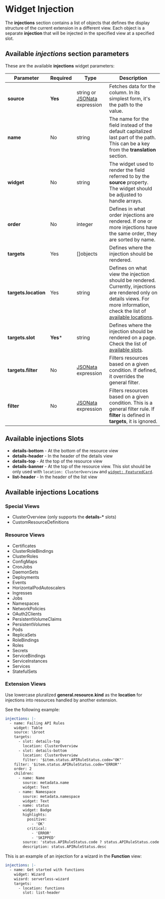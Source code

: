 # Widget Injection

The **injections** section contains a list of objects that defines the display structure of the current extension in a different view. Each object is a separate **injection** that will be injected in the specified view at a specified slot.

## Available _injections_ section parameters

These are the available **injections** widget parameters:

| Parameter | Required | Type | Description |
|-----------|----------|------|-------------|
| **source** | **Yes** | string or [JSONata](jsonata.md) expression | Fetches data for the column. In its simplest form, it's the path to the value. |
| **name** | No | string | The name for the field instead of the default capitalized last part of the path. This can be a key from the **translation** section. |
| **widget** | No | string | The widget used to render the field referred to by the **source** property. The widget should be adjusted to handle arrays. |
| **order** | No | integer | Defines in what order injections are rendered. If one or more injections have the same order, they are sorted by name. |
| **targets** | Yes | []objects | Defines where the injection should be rendered. |
| **targets.location** | Yes | string | Defines on what view the injection should be rendered. Currently, injections are rendered only on details views. For more information, check the list of [available locations](#available-injections-locations). |
| **targets.slot** | **Yes*** | string | Defines where the injection should be rendered on a page. Check the list of [available slots](#available-injections-slots). |
| **targets.filter** | No | [JSONata](jsonata.md) expression| Filters resources based on a given condition. If defined, it overrides the general filter. |
| **filter** | No | [JSONata](jsonata.md) expression | Filters resources based on a given condition. This is a general filter rule. If **filter** is defined in **targets**, it is ignored. |

## Available **injections** Slots

- **details-bottom** - At the bottom of the resource view
- **details-header** - In the header of the details view
- **details-top** - At the top of the resource view
- **details-banner** - At the top of the resource view. This slot should be only used with `location: ClusterOverview` and [`widget: FeaturedCard`](./40-list-and-details-widgets.md#featuredcard).
- **list-header** - In the header of the list view

## Available **injections** Locations

### Special Views

- ClusterOverview (only supports the **details-\*** slots)
- CustomResourceDefinitions

### Resource Views

- Certificates
- ClusterRoleBindings
- ClusterRoles
- ConfigMaps
- CronJobs
- DaemonSets
- Deployments
- Events
- HorizontalPodAutoscalers
- Ingresses
- Jobs
- Namespaces
- NetworkPolicies
- OAuth2Clients
- PersistentVolumeClaims
- PersistentVolumes
- Pods
- ReplicaSets
- RoleBindings
- Roles
- Secrets
- ServiceBindings
- ServiceInstances
- Services
- StatefulSets

### Extension Views

Use lowercase pluralized **general.resource.kind** as the **location** for injections into resources handled by another extension.

See the following example:

```yaml
injections: |-
  - name: Failing API Rules
    widget: Table
    source: \$root
    targets:
      - slot: details-top
        location: ClusterOverview
      - slot: details-bottom
        location: ClusterOverview
        filter: '$item.status.APIRuleStatus.code="OK"'
    filter: '$item.status.APIRuleStatus.code="ERROR"'
    order: 2
    children:
      - name: Name
        source: metadata.name
        widget: Text
      - name: Namespace
        source: metadata.namespace
        widget: Text
      - name: status
        widget: Badge
        highlights:
          positive:
            - 'OK'
          critical:
            - 'ERROR'
            - 'SKIPPED'
        source: 'status.APIRuleStatus.code ? status.APIRuleStatus.code : "UNKNOWN"'
        description: status.APIRuleStatus.desc
```

This is an example of an injection for a wizard in the **Function** view:

```yaml
injections: |-
  - name: Get started with functions
    widget: Wizard
    wizard: serverless-wizard
    targets:
      - location: functions
        slot: list-header
```
